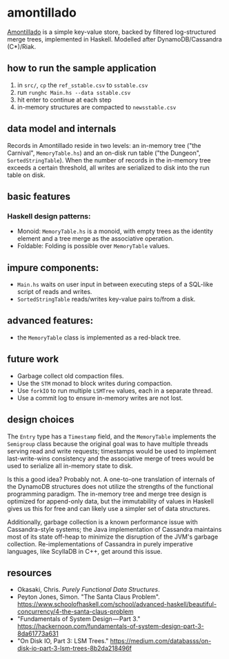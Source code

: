 # amontillado  

[Amontillado](https://en.wikipedia.org/wiki/The_Cask_of_Amontillado) is a simple key-value store, backed by filtered log-structured merge trees, implemented in Haskell. Modelled after DynamoDB/Cassandra (C*)/Riak.

## how to run the sample application 
1. in `src/`, `cp` the `ref_sstable.csv` to `sstable.csv`
2. run `runghc Main.hs --data sstable.csv`
3. hit enter to continue at each step
4. in-memory structures are compacted to `newsstable.csv`

## data model and internals
Records in Amontillado reside in two levels: an in-memory tree ("the Carnival", `MemoryTable.hs`) and an on-disk run table ("the Dungeon", `SortedStringTable`). When the number of records in the in-memory tree exceeds a certain threshold, all writes are serialized to disk into the run table on disk.

## basic features
### Haskell design patterns: 
- Monoid: `MemoryTable.hs` is a monoid, with empty trees as the identity element and a tree merge as the associative operation. 
- Foldable: Folding is possible over `MemoryTable` values.

## impure components: 
- `Main.hs` waits on user input in between executing steps of a SQL-like script of reads and writes. 
- `SortedStringTable` reads/writes key-value pairs to/from a disk.

## advanced features:
- the `MemoryTable` class is implemented as a red-black tree.

## future work
- Garbage collect old compaction files.
- Use the `STM` monad to block writes during compaction.
- Use `forkIO` to run multiple `LSMTree` values, each in a separate thread.
- Use a commit log to ensure in-memory writes are not lost.

## design choices
The `Entry` type has a `Timestamp` field, and the `MemoryTable` implements the `Semigroup` class because the original goal was to have multiple threads serving read and write requests; timestamps would be used to implement last-write-wins consistency and the associative merge of trees would be used to serialize all in-memory state to disk.

Is this a good idea? Probably not. A one-to-one translation of internals of the DynamoDB structures does not utilize the strengths of the functional programming paradigm. The in-memory tree and merge tree design is optimized for append-only data, but the immutability of values in Haskell gives us this for free and can likely use a simpler set of data structures.

Additionally, garbage collection is a known performance issue with Cassandra-style systems; the Java implementation of Cassandra maintains most of its state off-heap to minimize the disruption of the JVM's garbage collection. Re-implementations of Cassandra in purely imperative languages, like ScyllaDB in C++, get around this issue.


## resources
- Okasaki, Chris. _Purely Functional Data Structures_.
- Peyton Jones, Simon. "The Santa Claus Problem". https://www.schoolofhaskell.com/school/advanced-haskell/beautiful-concurrency/4-the-santa-claus-problem
- "Fundamentals of System Design — Part 3." https://hackernoon.com/fundamentals-of-system-design-part-3-8da61773a631
- "On Disk IO, Part 3: LSM Trees." https://medium.com/databasss/on-disk-io-part-3-lsm-trees-8b2da218496f

